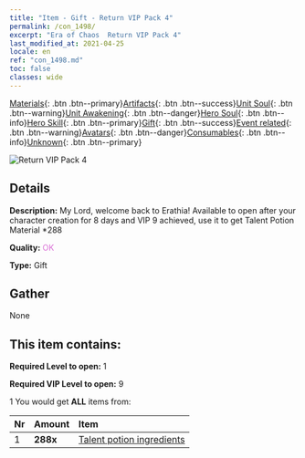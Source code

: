 ```yaml
---
title: "Item - Gift - Return VIP Pack 4"
permalink: /con_1498/
excerpt: "Era of Chaos  Return VIP Pack 4"
last_modified_at: 2021-04-25
locale: en
ref: "con_1498.md"
toc: false
classes: wide
---
```

 [Materials](/Items/){: .btn .btn--primary}[Artifacts](/Items/Artifacts/){: .btn .btn--success}[Unit Soul](/Items/UnitSoul/){: .btn .btn--warning}[Unit Awakening](/Items/UnitAwakening/){: .btn .btn--danger}[Hero Soul](/Items/HeroSoul/){: .btn .btn--info}[Hero Skill](/Items/HeroSkill/){: .btn .btn--primary}[Gift](/Items/Gift/){: .btn .btn--success}[Event related](/Items/Events/){: .btn .btn--warning}[Avatars](/Items/Avatars/){: .btn .btn--danger}[Consumables](/Items/Consumables/){: .btn .btn--info}[Unknown](/Items/Unknown/){: .btn .btn--primary}

 ![Return VIP Pack 4](/images/t/i_905001.png)

## Details
 **Description:** My Lord, welcome back to Erathia! Available to open after your character creation for 8 days and VIP 9 achieved, use it to get Talent Potion Material *288

 **Quality:** <span style="color: #DA70D6">OK</span>

 **Type:** Gift

## Gather

  None

## This item contains:

 **Required Level to open:** 1

 **Required VIP Level to open:** 9

 1 You would get **ALL** items  from:

  | Nr | Amount |     Item    |
  |:---|:-------|:------------|
  | 1 |  **288x** | [Talent potion ingredients](/Items/con_1120/) |  | 
